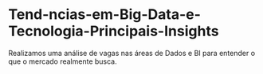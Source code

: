 # Tend-ncias-em-Big-Data-e-Tecnologia-Principais-Insights
Realizamos uma análise de vagas nas áreas de Dados e BI para entender o que o mercado realmente busca.

